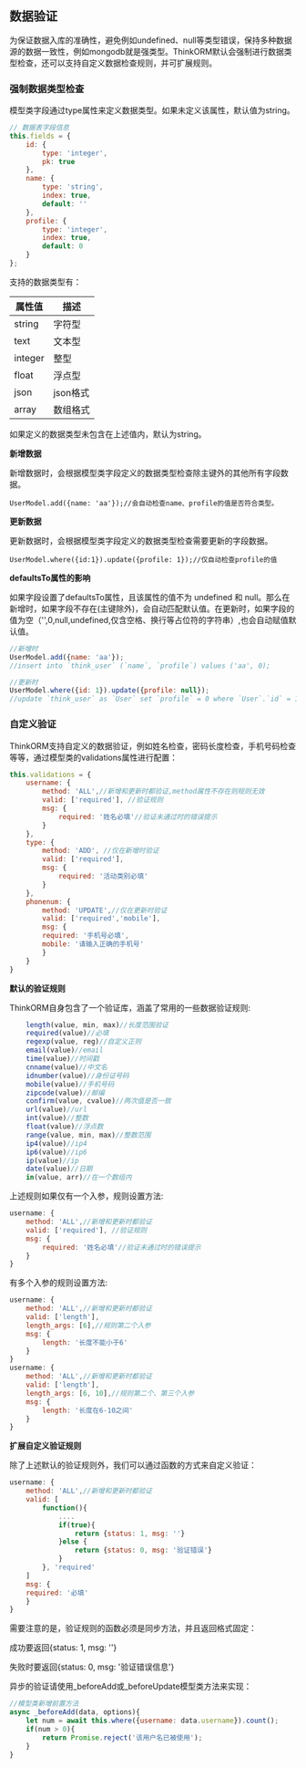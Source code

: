 ## 数据验证

为保证数据入库的准确性，避免例如undefined、null等类型错误，保持多种数据源的数据一致性，例如mongodb就是强类型。ThinkORM默认会强制进行数据类型检查，还可以支持自定义数据检查规则，并可扩展规则。

### 强制数据类型检查

模型类字段通过type属性来定义数据类型。如果未定义该属性，默认值为string。

```js
// 数据表字段信息
this.fields = {
    id: {
        type: 'integer',
        pk: true
    },
    name: {
        type: 'string',
        index: true,
        default: ''
    },
    profile: {
        type: 'integer',
        index: true,
        default: 0
    }
};
```
支持的数据类型有：

属性值 | 描述
------------- | -------------
string | 字符型
text | 文本型
integer | 整型
float | 浮点型
json | json格式
array | 数组格式


如果定义的数据类型未包含在上述值内，默认为string。

**新增数据**

新增数据时，会根据模型类字段定义的数据类型检查除主键外的其他所有字段数据。
```
UserModel.add({name: 'aa'});//会自动检查name、profile的值是否符合类型。
```

**更新数据**

更新数据时，会根据模型类字段定义的数据类型检查需要更新的字段数据。
```
UserModel.where({id:1}).update({profile: 1});//仅自动检查profile的值
```

**defaultsTo属性的影响**

如果字段设置了defaultsTo属性，且该属性的值不为 undefined 和 null。那么在新增时，如果字段不存在(主键除外)，会自动匹配默认值。在更新时，如果字段的值为空（'',0,null,undefined,仅含空格、换行等占位符的字符串）,也会自动赋值默认值。

```js
//新增时
UserModel.add({name: 'aa'});
//insert into `think_user` (`name`, `profile`) values ('aa', 0);

//更新时
UserModel.where({id: 1}).update({profile: null});
//update `think_user` as `User` set `profile` = 0 where `User`.`id` = 1;

```

### 自定义验证

ThinkORM支持自定义的数据验证，例如姓名检查，密码长度检查，手机号码检查等等，通过模型类的validations属性进行配置：

```js
this.validations = {
    username: {
        method: 'ALL',//新增和更新时都验证,method属性不存在则规则无效
        valid: ['required'], //验证规则
        msg: {
            required: '姓名必填'//验证未通过时的错误提示
        }
    },
    type: {
        method: 'ADD', //仅在新增时验证
        valid: ['required'],
        msg: {
            required: '活动类别必填'
        }
    },
    phonenum: {
        method: 'UPDATE',//仅在更新时验证
        valid: ['required','mobile'],
        msg: {
        required: '手机号必填',
        mobile: '请输入正确的手机号'
        }
    }
}

```
**默认的验证规则**

ThinkORM自身包含了一个验证库，涵盖了常用的一些数据验证规则:

```js
    length(value, min, max)//长度范围验证
    required(value)//必填
    regexp(value, reg)//自定义正则
    email(value)//email
    time(value)//时间戳
    cnname(value)//中文名
    idnumber(value)//身份证号码
    mobile(value)//手机号码
    zipcode(value)//邮编
    confirm(value, cvalue)//两次值是否一致
    url(value)//url
    int(value)//整数
    float(value)//浮点数
    range(value, min, max)//整数范围
    ip4(value)//ip4
    ip6(value)//ip6
    ip(value)//ip
    date(value)//日期
    in(value, arr)//在一个数组内
```
上述规则如果仅有一个入参，规则设置方法:

```js
username: {
    method: 'ALL',//新增和更新时都验证
    valid: ['required'], //验证规则
    msg: {
        required: '姓名必填'//验证未通过时的错误提示
    }
}
```
有多个入参的规则设置方法:

```js
username: {
    method: 'ALL',//新增和更新时都验证
    valid: ['length'],
    length_args: [6],//规则第二个入参
    msg: {
        length: '长度不能小于6'
    }
}
username: {
    method: 'ALL',//新增和更新时都验证
    valid: ['length'],
    length_args: [6, 10],//规则第二个、第三个入参
    msg: {
        length: '长度在6-10之间'
    }
}

```
**扩展自定义验证规则**

除了上述默认的验证规则外，我们可以通过函数的方式来自定义验证：

```js
username: {
    method: 'ALL',//新增和更新时都验证
    valid: [
        function(){
            ....
            if(true){
                return {status: 1, msg: ''}
            }else {
                return {status: 0, msg: '验证错误'}
            }
        }, 'required'
    ]
    msg: {
    required: '必填'
    }
}
```
需要注意的是，验证规则的函数必须是同步方法，并且返回格式固定：

成功要返回{status: 1, msg: ''}

失败时要返回{status: 0, msg: '验证错误信息'}

异步的验证请使用_beforeAdd或_beforeUpdate模型类方法来实现：

```js
//模型类新增前置方法
async _beforeAdd(data, options){
    let num = await this.where({username: data.username}).count();
    if(num > 0){
        return Promise.reject('该用户名已被使用');
    }
}

```
